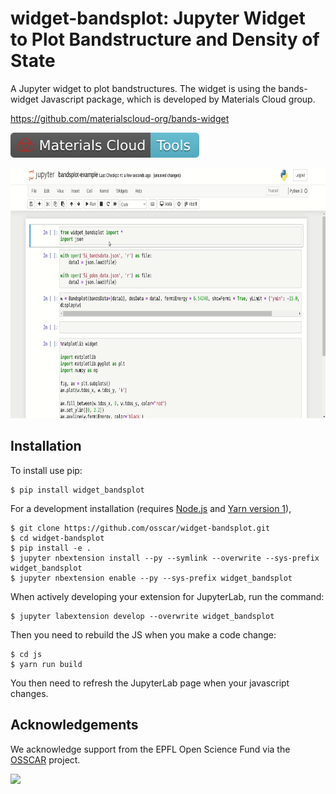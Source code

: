 **widget-bandsplot**: Jupyter Widget to Plot Bandstructure and Density of State
===============================

A Jupyter widget to plot bandstructures. The widget is using the bands-widget Javascript
package, which is developed by Materials Cloud group.

https://github.com/materialscloud-org/bands-widget


[![Materials Cloud Tool widget-bandsplot](https://raw.githubusercontent.com/materialscloud-org/mcloud-badge/main/badges/img/mcloud_badge_tools.svg)](https://osscar-widget-bandsplot.matcloud.xyz/)

<img src="./example/widget-bandsplot.gif" width="750" height="400">

Installation
------------

To install use pip:

    $ pip install widget_bandsplot

For a development installation (requires [Node.js](https://nodejs.org) and [Yarn version 1](https://classic.yarnpkg.com/)),

    $ git clone https://github.com/osscar/widget-bandsplot.git
    $ cd widget-bandsplot
    $ pip install -e .
    $ jupyter nbextension install --py --symlink --overwrite --sys-prefix widget_bandsplot
    $ jupyter nbextension enable --py --sys-prefix widget_bandsplot

When actively developing your extension for JupyterLab, run the command:

    $ jupyter labextension develop --overwrite widget_bandsplot

Then you need to rebuild the JS when you make a code change:

    $ cd js
    $ yarn run build

You then need to refresh the JupyterLab page when your javascript changes.

## Acknowledgements

We acknowledge support from the EPFL Open Science Fund via the [OSSCAR](http://www.osscar.org) project.

<img src='http://www.osscar.org/wp-content/uploads/2019/03/OSSCAR-logo.png' width='230'>
